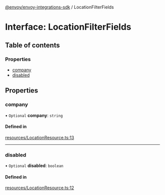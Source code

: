 [@envoy/envoy-integrations-sdk](../README.md) / LocationFilterFields

# Interface: LocationFilterFields

## Table of contents

### Properties

- [company](locationfilterfields.md#company)
- [disabled](locationfilterfields.md#disabled)

## Properties

### company

• `Optional` **company**: `string`

#### Defined in

[resources/LocationResource.ts:13](https://github.com/envoy/envoy-integrations-sdk-nodejs/blob/c0e2fd5/src/resources/LocationResource.ts#L13)

___

### disabled

• `Optional` **disabled**: `boolean`

#### Defined in

[resources/LocationResource.ts:12](https://github.com/envoy/envoy-integrations-sdk-nodejs/blob/c0e2fd5/src/resources/LocationResource.ts#L12)
